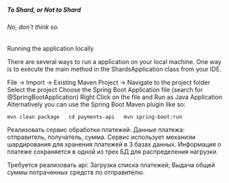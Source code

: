 ##### _To Shard, or Not to Shard_
###### No, don't think so.

Running the application locally

There are several ways to run a application on your local machine. One way is to execute the main method in the ShardsApplication class from your IDE.

File -> Import -> Existing Maven Project -> Navigate to the project folder
Select the project
Choose the Spring Boot Application file (search for @SpringBootApplication)
Right Click on the file and Run as Java Application
Alternatively you can use the Spring Boot Maven plugin like so:

`mvn clean package  
cd payments-api  
mvn spring-boot:run`



Реализовать сервис обработки платежей. 
Данные платежа: отправитель, получатель, сумма.
Сервис использует механизм шардирования для хранения платежей в 3 базах данных.
Информация о платеже сохраняется в одной из трех БД для распределения нагрузки.

Требуется реализовать api:
Загрузка списка платежей;
Выдача общей суммы потраченных средств по отправителю.